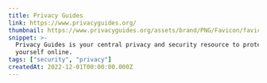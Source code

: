 ```yaml
---
title: Privacy Guides
link: https://www.privacyguides.org/
thumbnail: https://www.privacyguides.org/assets/brand/PNG/Favicon/favicon-32x32.png
snippet: >-
  Privacy Guides is your central privacy and security resource to protect
  yourself online.
tags: ["security", "privacy"]
createdAt: 2022-12-01T00:00:00.000Z
---
```

